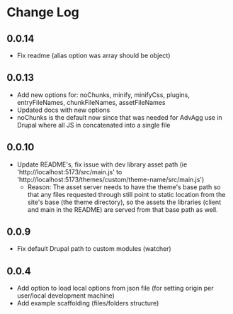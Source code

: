 # Change Log

## 0.0.14

- Fix readme (alias option was array should be object)

## 0.0.13

- Add new options for: noChunks, minify, minifyCss, plugins, entryFileNames, chunkFileNames, assetFileNames
- Updated docs with new options
- noChunks is the default now since that was needed for AdvAgg use in Drupal where all JS in concatenated into a single file

## 0.0.10

- Update README's, fix issue with dev library asset path (ie 'http://localhost:5173/src/main.js' to 'http://localhost:5173/themes/custom/theme-name/src/main.js')
  - Reason: The asset server needs to have the theme's base path so that any files requested through still point to static location from the site's base (the theme directory), so the assets the libraries (client and main in the README) are served from that base path as well.

## 0.0.9

- Fix default Drupal path to custom modules (watcher)

## 0.0.4

- Add option to load local options from json file (for setting origin per user/local development machine)
- Add example scaffolding (files/folders structure)
